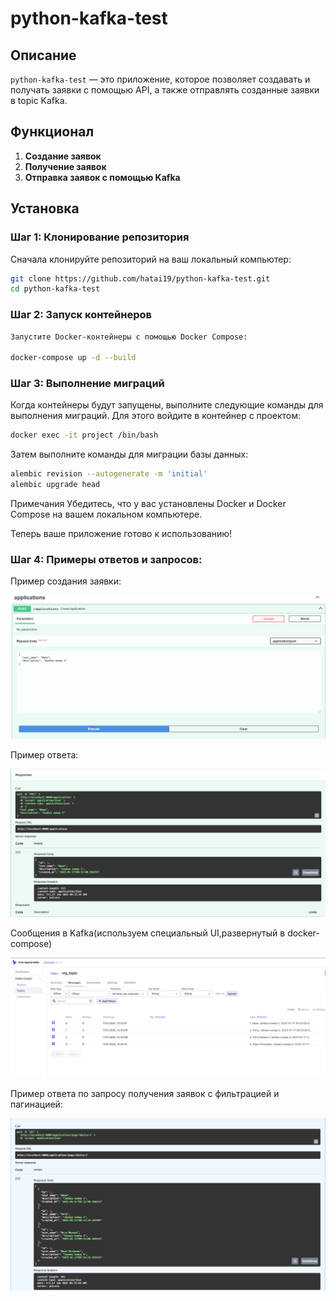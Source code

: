 # python-kafka-test

## Описание

`python-kafka-test` — это приложение, которое позволяет создавать и получать заявки с помощью API, а также отправлять созданные заявки в topic Kafka.

## Функционал

1. **Создание заявок**
2. **Получение заявок**
3. **Отправка заявок с помощью Kafka**

## Установка

### Шаг 1: Клонирование репозитория 

Сначала клонируйте репозиторий на ваш локальный компьютер:
```bash
git clone https://github.com/hatai19/python-kafka-test.git
cd python-kafka-test
```

### Шаг 2: Запуск контейнеров
```bash
Запустите Docker-контейнеры с помощью Docker Compose:

docker-compose up -d --build
```

### Шаг 3: Выполнение миграций
Когда контейнеры будут запущены, выполните следующие команды для выполнения миграций. Для этого войдите в контейнер с проектом:


```bash
docker exec -it project /bin/bash
```
Затем выполните команды для миграции базы данных:

```bash
alembic revision --autogenerate -m 'initial'
alembic upgrade head
```
Примечания
Убедитесь, что у вас установлены Docker и Docker Compose на вашем локальном компьютере.

Теперь ваше приложение готово к использованию!

### Шаг 4: Примеры ответов и запросов:

Пример создания заявки:

![Пример создания заявки](images/post_request.png)

Пример ответа:

![Пример создания заявки-response](images/post_response.png)

Сообщения в Kafka(используем специальный UI,развернутый в docker-compose)

![Пример создания сообщений](images/kafka_messages.png)

Пример ответа по запросу получения заявок с фильтрацией и пагинацией:

![Пример получения_заявок](images/get-response.png)
